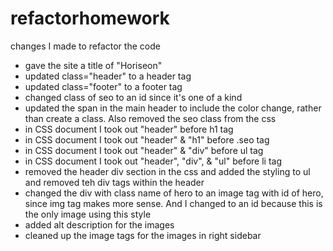 # refactorhomework

changes I made to refactor the code
- gave the site a title of "Horiseon"
- updated class="header" to a header tag
- updated class="footer" to a footer tag
- changed class of seo to an id since it's one of a kind
- updated the span in the main header to include the color change, rather than create a class.  Also removed the seo class from the css
-  in CSS document I took out "header" before h1 tag
- in CSS document I took out "header" & "h1" before .seo tag
- in CSS document I took out "header" & "div" before ul tag
- in CSS document I took out "header", "div", & "ul" before li tag
- removed the header div section in the css and added the styling to ul and removed teh div tags within the header
- changed the div with class name of hero to an image tag with id of hero, since img tag makes more sense.  And I changed to an id because this is the only image using this style
- added alt description for the images
- cleaned up the image tags for the images in right sidebar